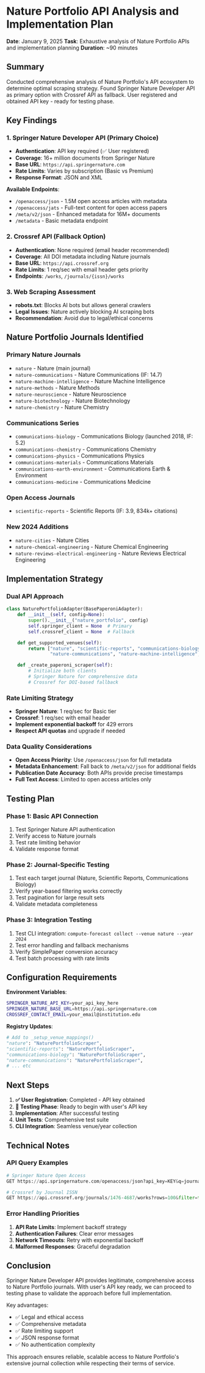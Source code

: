 # Nature Portfolio API Analysis and Implementation Plan

**Date**: January 9, 2025
**Task**: Exhaustive analysis of Nature Portfolio APIs and implementation planning
**Duration**: ~90 minutes

## Summary

Conducted comprehensive analysis of Nature Portfolio's API ecosystem to determine optimal scraping strategy. Found Springer Nature Developer API as primary option with Crossref API as fallback. User registered and obtained API key - ready for testing phase.

## Key Findings

### 1. **Springer Nature Developer API** (Primary Choice)
- **Authentication**: API key required (✅ User registered)
- **Coverage**: 16+ million documents from Springer Nature
- **Base URL**: `https://api.springernature.com`
- **Rate Limits**: Varies by subscription (Basic vs Premium)
- **Response Format**: JSON and XML

**Available Endpoints**:
- `/openaccess/json` - 1.5M open access articles with metadata
- `/openaccess/jats` - Full-text content for open access papers
- `/meta/v2/json` - Enhanced metadata for 16M+ documents
- `/metadata` - Basic metadata endpoint

### 2. **Crossref API** (Fallback Option)
- **Authentication**: None required (email header recommended)
- **Coverage**: All DOI metadata including Nature journals
- **Base URL**: `https://api.crossref.org`
- **Rate Limits**: 1 req/sec with email header gets priority
- **Endpoints**: `/works`, `/journals/{issn}/works`

### 3. **Web Scraping Assessment**
- **robots.txt**: Blocks AI bots but allows general crawlers
- **Legal Issues**: Nature actively blocking AI scraping bots
- **Recommendation**: Avoid due to legal/ethical concerns

## Nature Portfolio Journals Identified

### Primary Nature Journals
- `nature` - Nature (main journal)
- `nature-communications` - Nature Communications (IF: 14.7)
- `nature-machine-intelligence` - Nature Machine Intelligence
- `nature-methods` - Nature Methods
- `nature-neuroscience` - Nature Neuroscience
- `nature-biotechnology` - Nature Biotechnology
- `nature-chemistry` - Nature Chemistry

### Communications Series
- `communications-biology` - Communications Biology (launched 2018, IF: 5.2)
- `communications-chemistry` - Communications Chemistry
- `communications-physics` - Communications Physics
- `communications-materials` - Communications Materials
- `communications-earth-environment` - Communications Earth & Environment
- `communications-medicine` - Communications Medicine

### Open Access Journals
- `scientific-reports` - Scientific Reports (IF: 3.9, 834k+ citations)

### New 2024 Additions
- `nature-cities` - Nature Cities
- `nature-chemical-engineering` - Nature Chemical Engineering
- `nature-reviews-electrical-engineering` - Nature Reviews Electrical Engineering

## Implementation Strategy

### Dual API Approach
```python
class NaturePortfolioAdapter(BasePaperoniAdapter):
    def __init__(self, config=None):
        super().__init__("nature_portfolio", config)
        self.springer_client = None  # Primary
        self.crossref_client = None  # Fallback

    def get_supported_venues(self):
        return ["nature", "scientific-reports", "communications-biology",
                "nature-communications", "nature-machine-intelligence", ...]

    def _create_paperoni_scraper(self):
        # Initialize both clients
        # Springer Nature for comprehensive data
        # Crossref for DOI-based fallback
```

### Rate Limiting Strategy
- **Springer Nature**: 1 req/sec for Basic tier
- **Crossref**: 1 req/sec with email header
- **Implement exponential backoff** for 429 errors
- **Respect API quotas** and upgrade if needed

### Data Quality Considerations
- **Open Access Priority**: Use `/openaccess/json` for full metadata
- **Metadata Enhancement**: Fall back to `/meta/v2/json` for additional fields
- **Publication Date Accuracy**: Both APIs provide precise timestamps
- **Full Text Access**: Limited to open access articles only

## Testing Plan

### Phase 1: Basic API Connection
1. Test Springer Nature API authentication
2. Verify access to Nature journals
3. Test rate limiting behavior
4. Validate response format

### Phase 2: Journal-Specific Testing
1. Test each target journal (Nature, Scientific Reports, Communications Biology)
2. Verify year-based filtering works correctly
3. Test pagination for large result sets
4. Validate metadata completeness

### Phase 3: Integration Testing
1. Test CLI integration: `compute-forecast collect --venue nature --year 2024`
2. Test error handling and fallback mechanisms
3. Verify SimplePaper conversion accuracy
4. Test batch processing with rate limits

## Configuration Requirements

**Environment Variables**:
```bash
SPRINGER_NATURE_API_KEY=your_api_key_here
SPRINGER_NATURE_BASE_URL=https://api.springernature.com
CROSSREF_CONTACT_EMAIL=your_email@institution.edu
```

**Registry Updates**:
```python
# Add to _setup_venue_mappings()
"nature": "NaturePortfolioScraper",
"scientific-reports": "NaturePortfolioScraper",
"communications-biology": "NaturePortfolioScraper",
"nature-communications": "NaturePortfolioScraper",
# ... etc
```

## Next Steps

1. **✅ User Registration**: Completed - API key obtained
2. **🔄 Testing Phase**: Ready to begin with user's API key
3. **Implementation**: After successful testing
4. **Unit Tests**: Comprehensive test suite
5. **CLI Integration**: Seamless venue/year collection

## Technical Notes

### API Query Examples
```python
# Springer Nature Open Access
GET https://api.springernature.com/openaccess/json?api_key=KEY&q=journal:nature

# Crossref by Journal ISSN
GET https://api.crossref.org/journals/1476-4687/works?rows=100&filter=from-pub-date:2024-01-01
```

### Error Handling Priorities
1. **API Rate Limits**: Implement backoff strategy
2. **Authentication Failures**: Clear error messages
3. **Network Timeouts**: Retry with exponential backoff
4. **Malformed Responses**: Graceful degradation

## Conclusion

Springer Nature Developer API provides legitimate, comprehensive access to Nature Portfolio journals. With user's API key ready, we can proceed to testing phase to validate the approach before full implementation.

Key advantages:
- ✅ Legal and ethical access
- ✅ Comprehensive metadata
- ✅ Rate limiting support
- ✅ JSON response format
- ✅ No authentication complexity

This approach ensures reliable, scalable access to Nature Portfolio's extensive journal collection while respecting their terms of service.

